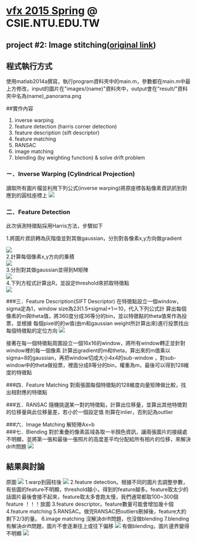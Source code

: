 # [vfx 2015 Spring](http://www.csie.ntu.edu.tw/~cyy/courses/vfx/15spring/ "Digital Visual Effects 2011 Spring") @ CSIE.NTU.EDU.TW
## project #2: Image stitching([original link](http://www.csie.ntu.edu.tw/%7Ecyy/courses/vfx/15spring/assignments/proj2/))

## 程式執行方式
使用matlab2014a撰寫，執行program資料夾中的main.m，參數都在main.m中最上方修改，input的圖片在"images/(name)"資料夾中，output會在"result/"資料夾中名為(name)_panorama.png

##實作內容
1. inverse warping
2. feature detection (harris corner detection)
3. feature description (sift descriptor)
4. feature matching 
5. RANSAC 
6. image matching 
7. blending (by weighting function) & solve drift problem

### ㄧ．Inverse Warping (Cylindrical Projection)
  讀取所有圖片檔並利用下列公式(inverse warping)將原座標各點像素資訊抓到對應到的圓柱座標上
![](https://cloud.githubusercontent.com/assets/11753996/7479938/9666b6e4-f397-11e4-8e81-eb6802f78ce5.png)  

### 二．Feature Detection
  此次偵測特徵點採用Harris方法，步驟如下
  
1.將圖片資訊轉為灰階值並對其做gaussian，分別對各像素x,y方向做gradient
<div style="display;block">
<img src="https://cloud.githubusercontent.com/assets/11753996/7479958/ae6d9942-f397-11e4-803a-2d2b13e4d830.png">
</div>
2.計算每個像素x,y方向的乗積
<div style="display;block">
<img src="https://cloud.githubusercontent.com/assets/11753996/7479971/bf91ac7c-f397-11e4-8ba5-044e3a2ec64e.png">
</div>
3.分別對其做gaussian並得到M矩陣
<div style="display;block">
<img src="https://cloud.githubusercontent.com/assets/11753996/7479977/c94ada04-f397-11e4-9887-e8316cbedc89.png">
</div>
4.下列方程式計算出R，並設定threshold來抓取特徵點
<div style="display;block">
<img src="https://cloud.githubusercontent.com/assets/11753996/7479983/d3771f7e-f397-11e4-8d31-c6e40ace745b.png">
</div>

###三．Feature Description(SIFT Descriptor)
  在特徵點設立一個window，sigma定為1，window size為2*3*(1.5*sigma)+1＝10，代入下列公式計
算出每個像素的m與theta值，將360度分成36等分的bin，並以特徵點的theta值來作為投票，並根據
每個pixel的的w值(由m和gaussian weight所計算出來)進行投票找出每個特徵點的定位方向
![](https://cloud.githubusercontent.com/assets/11753996/7479988/dfeb8d4e-f397-11e4-96ca-948f76613b13.png)
  
  接著在每一個特徵點周圍設立一個16x16的window，將所有window轉正並針對window裡的每一個像素
計算出gradient的m和theta，算出來的m值乘以sigma=8的gaussian，再把window切成大小4x4的sub-window
，對sub-window中的theta做投票，裡面分成8等分的bin，權重為m，最後可以得到128維度的特徵點

###四．Feature Matching
  對兩張圖每個特徵點的128維度向量矩陣做比較，找出相對應的特徵點
  
###五．RANSAC
  隨機挑選某一對的特徵點，計算出位移量，並算出其他特徵對的位移量與此位移量差，若小於一個設定值
則算在inlier，否則記為outlier

###六．Image Matching
  解矩陣Ax=b  
###七．Blending
  對於重疊的像素區域各取一半顏色資訊，讓兩張圖片的接縫處不明顯，並將第一張和最後一張照片的高度差平均分配給所有相片的位移，來解決drift問題
![](https://cloud.githubusercontent.com/assets/11717755/7515751/4d65ec9c-f4fc-11e4-93ca-0d23908be9e3.PNG)

## 結果與討論
原圖
![](https://cloud.githubusercontent.com/assets/11717755/7514220/3cd46060-f4ee-11e4-98d1-4066220b3167.png)
1.warp到圓柱後
![](https://cloud.githubusercontent.com/assets/11717755/7515694/d03ce798-f4fb-11e4-8800-88285d61a2dd.png)
2.feature detection。根據不同的圖片去調整參數，有些圖的feature不明顯，threshold越小，得到的feature越多。feature取太少的話圖片最後會接不起來，feature取太多會跑太慢，我們通常都取100~300個feature
！！！放圖
3.feature descriptor。feature數量可能會增加幾十個
4.feature matching
5.RANSAC。做完RANSAC把outliers刪掉後，feature大約剩下2/3的量。
6.image matching
沒解決drift問題，也沒做blending
7.blending
有解決drift問題，圖片不會逐漸往上或往下偏移
![](https://github.com/chiahan/vfx-project2-image-stitching/blob/master/results/grail_panorama_erase_drift.png)
有做blending，圖片邊界變得不明顯
![](https://github.com/chiahan/vfx-project2-image-stitching/blob/master/results/grail_panorama.png)
